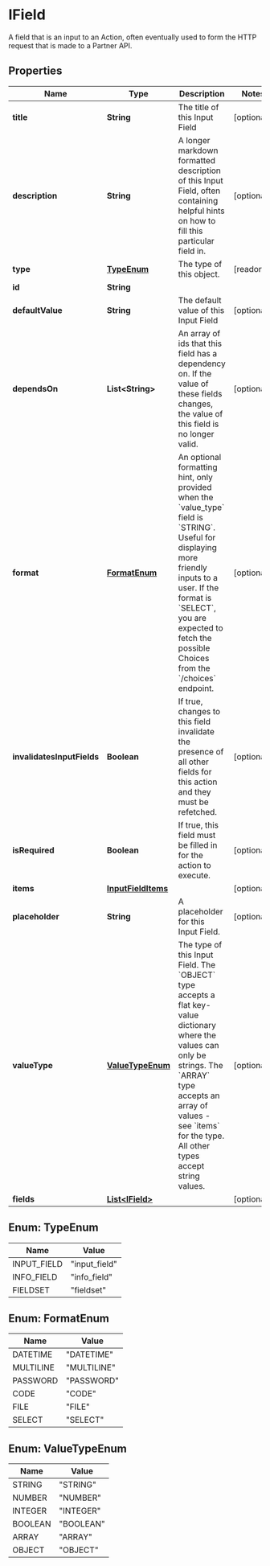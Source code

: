

# IField

A field that is an input to an Action, often eventually used to form the HTTP request that is made to a Partner API.

## Properties

| Name | Type | Description | Notes |
|------------ | ------------- | ------------- | -------------|
|**title** | **String** | The title of this Input Field |  [optional] |
|**description** | **String** | A longer markdown formatted description of this Input Field, often containing helpful hints on how to fill this particular field in. |  [optional] |
|**type** | [**TypeEnum**](#TypeEnum) | The type of this object. |  [readonly] |
|**id** | **String** |  |  |
|**defaultValue** | **String** | The default value of this Input Field |  [optional] |
|**dependsOn** | **List&lt;String&gt;** | An array of ids that this field has a dependency on. If the value of these fields changes, the value of this field is no longer valid. |  [optional] |
|**format** | [**FormatEnum**](#FormatEnum) | An optional formatting hint, only provided when the &#x60;value_type&#x60; field is &#x60;STRING&#x60;. Useful for displaying more friendly inputs to a user. If the format is &#x60;SELECT&#x60;, you are expected to fetch the possible Choices from the &#x60;/choices&#x60; endpoint. |  [optional] |
|**invalidatesInputFields** | **Boolean** | If true, changes to this field invalidate the presence of all other fields for this action and they must be refetched. |  [optional] |
|**isRequired** | **Boolean** | If true, this field must be filled in for the action to execute. |  [optional] |
|**items** | [**InputFieldItems**](InputFieldItems.md) |  |  [optional] |
|**placeholder** | **String** | A placeholder for this Input Field. |  [optional] |
|**valueType** | [**ValueTypeEnum**](#ValueTypeEnum) | The type of this Input Field. The &#x60;OBJECT&#x60; type accepts a flat key-value dictionary where the values can only be strings. The &#x60;ARRAY&#x60; type accepts an array of values - see &#x60;items&#x60; for the type. All other types accept string values. |  [optional] |
|**fields** | [**List&lt;IField&gt;**](IField.md) |  |  [optional] |



## Enum: TypeEnum

| Name | Value |
|---- | -----|
| INPUT_FIELD | &quot;input_field&quot; |
| INFO_FIELD | &quot;info_field&quot; |
| FIELDSET | &quot;fieldset&quot; |



## Enum: FormatEnum

| Name | Value |
|---- | -----|
| DATETIME | &quot;DATETIME&quot; |
| MULTILINE | &quot;MULTILINE&quot; |
| PASSWORD | &quot;PASSWORD&quot; |
| CODE | &quot;CODE&quot; |
| FILE | &quot;FILE&quot; |
| SELECT | &quot;SELECT&quot; |



## Enum: ValueTypeEnum

| Name | Value |
|---- | -----|
| STRING | &quot;STRING&quot; |
| NUMBER | &quot;NUMBER&quot; |
| INTEGER | &quot;INTEGER&quot; |
| BOOLEAN | &quot;BOOLEAN&quot; |
| ARRAY | &quot;ARRAY&quot; |
| OBJECT | &quot;OBJECT&quot; |




